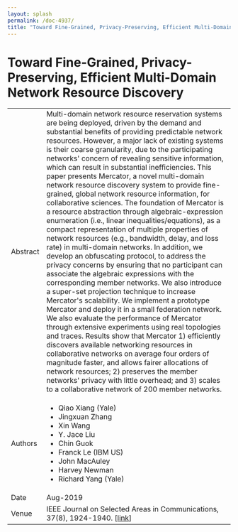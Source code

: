 ```yaml
---
layout: splash
permalink: /doc-4937/
title: "Toward Fine-Grained, Privacy-Preserving, Efficient Multi-Domain Network Resource Discovery"
---
```


# Toward Fine-Grained, Privacy-Preserving, Efficient Multi-Domain Network Resource Discovery

<table>
    <tbody>
    <tr>
        <td>Abstract</td>
        <td>Multi-domain network resource reservation systems are being deployed, driven by the demand and substantial benefits of providing predictable network resources. However, a major lack of existing systems is their coarse granularity, due to the participating networks' concern of revealing sensitive information, which can result in substantial inefficiencies. This paper presents Mercator, a novel multi-domain network resource discovery system to provide fine-grained, global network resource information, for collaborative sciences. The foundation of Mercator is a resource abstraction through algebraic-expression enumeration (i.e., linear inequalities/equations), as a compact representation of multiple properties of network resources (e.g., bandwidth, delay, and loss rate) in multi-domain networks. In addition, we develop an obfuscating protocol, to address the privacy concerns by ensuring that no participant can associate the algebraic expressions with the corresponding member networks. We also introduce a super-set projection technique to increase Mercator's scalability. We implement a prototype Mercator and deploy it in a small federation network. We also evaluate the performance of Mercator through extensive experiments using real topologies and traces. Results show that Mercator 1) efficiently discovers available networking resources in collaborative networks on average four orders of magnitude faster, and allows fairer allocations of network resources; 2) preserves the member networks' privacy with little overhead; and 3) scales to a collaborative network of 200 member networks.</td>
    </tr>
    <tr>
        <td>Authors</td>
        <td>
            <ul>
                <li>Qiao Xiang (Yale)</li>
                <li>Jingxuan Zhang</li>
                <li>Xin Wang</li>
                <li>Y. Jace Liu</li>
                <li>Chin Guok</li>
                <li>Franck Le (IBM US)</li>
                <li>John MacAuley</li>
                <li>Harvey Newman</li>
                <li>Richard Yang (Yale)</li>
            </ul>
        </td>
    </tr>
    <tr>
        <td>Date</td>
        <td>Aug-2019</td>
    </tr>
    <tr>
        <td>Venue</td>
        <td>IEEE Journal on Selected Areas in Communications, 37(8), 1924-1940. [<a href="https://ieeexplore.ieee.org/document/8756056">link</a>]</td>
    </tr>
    </tbody>
</table>
